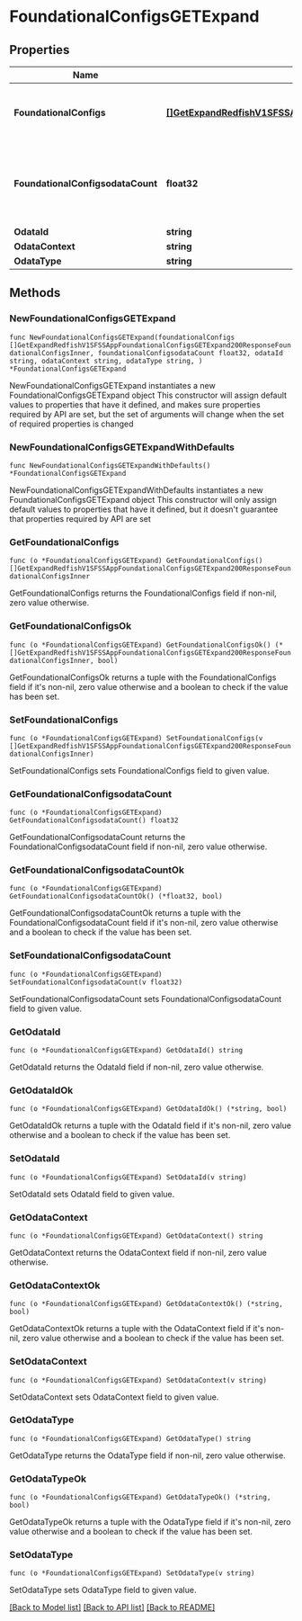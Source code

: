 # FoundationalConfigsGETExpand

## Properties

Name | Type | Description | Notes
------------ | ------------- | ------------- | -------------
**FoundationalConfigs** | [**[]GetExpandRedfishV1SFSSAppFoundationalConfigsGETExpand200ResponseFoundationalConfigsInner**](GetExpandRedfishV1SFSSAppFoundationalConfigsGETExpand200ResponseFoundationalConfigsInner.md) | A set of foundational configurations from the SFSS VM | 
**FoundationalConfigsodataCount** | **float32** | Number of foundational configurations (one for each CDC instance running on the SFSS VM) | 
**OdataId** | **string** |  | 
**OdataContext** | **string** |  | 
**OdataType** | **string** |  | 

## Methods

### NewFoundationalConfigsGETExpand

`func NewFoundationalConfigsGETExpand(foundationalConfigs []GetExpandRedfishV1SFSSAppFoundationalConfigsGETExpand200ResponseFoundationalConfigsInner, foundationalConfigsodataCount float32, odataId string, odataContext string, odataType string, ) *FoundationalConfigsGETExpand`

NewFoundationalConfigsGETExpand instantiates a new FoundationalConfigsGETExpand object
This constructor will assign default values to properties that have it defined,
and makes sure properties required by API are set, but the set of arguments
will change when the set of required properties is changed

### NewFoundationalConfigsGETExpandWithDefaults

`func NewFoundationalConfigsGETExpandWithDefaults() *FoundationalConfigsGETExpand`

NewFoundationalConfigsGETExpandWithDefaults instantiates a new FoundationalConfigsGETExpand object
This constructor will only assign default values to properties that have it defined,
but it doesn't guarantee that properties required by API are set

### GetFoundationalConfigs

`func (o *FoundationalConfigsGETExpand) GetFoundationalConfigs() []GetExpandRedfishV1SFSSAppFoundationalConfigsGETExpand200ResponseFoundationalConfigsInner`

GetFoundationalConfigs returns the FoundationalConfigs field if non-nil, zero value otherwise.

### GetFoundationalConfigsOk

`func (o *FoundationalConfigsGETExpand) GetFoundationalConfigsOk() (*[]GetExpandRedfishV1SFSSAppFoundationalConfigsGETExpand200ResponseFoundationalConfigsInner, bool)`

GetFoundationalConfigsOk returns a tuple with the FoundationalConfigs field if it's non-nil, zero value otherwise
and a boolean to check if the value has been set.

### SetFoundationalConfigs

`func (o *FoundationalConfigsGETExpand) SetFoundationalConfigs(v []GetExpandRedfishV1SFSSAppFoundationalConfigsGETExpand200ResponseFoundationalConfigsInner)`

SetFoundationalConfigs sets FoundationalConfigs field to given value.


### GetFoundationalConfigsodataCount

`func (o *FoundationalConfigsGETExpand) GetFoundationalConfigsodataCount() float32`

GetFoundationalConfigsodataCount returns the FoundationalConfigsodataCount field if non-nil, zero value otherwise.

### GetFoundationalConfigsodataCountOk

`func (o *FoundationalConfigsGETExpand) GetFoundationalConfigsodataCountOk() (*float32, bool)`

GetFoundationalConfigsodataCountOk returns a tuple with the FoundationalConfigsodataCount field if it's non-nil, zero value otherwise
and a boolean to check if the value has been set.

### SetFoundationalConfigsodataCount

`func (o *FoundationalConfigsGETExpand) SetFoundationalConfigsodataCount(v float32)`

SetFoundationalConfigsodataCount sets FoundationalConfigsodataCount field to given value.


### GetOdataId

`func (o *FoundationalConfigsGETExpand) GetOdataId() string`

GetOdataId returns the OdataId field if non-nil, zero value otherwise.

### GetOdataIdOk

`func (o *FoundationalConfigsGETExpand) GetOdataIdOk() (*string, bool)`

GetOdataIdOk returns a tuple with the OdataId field if it's non-nil, zero value otherwise
and a boolean to check if the value has been set.

### SetOdataId

`func (o *FoundationalConfigsGETExpand) SetOdataId(v string)`

SetOdataId sets OdataId field to given value.


### GetOdataContext

`func (o *FoundationalConfigsGETExpand) GetOdataContext() string`

GetOdataContext returns the OdataContext field if non-nil, zero value otherwise.

### GetOdataContextOk

`func (o *FoundationalConfigsGETExpand) GetOdataContextOk() (*string, bool)`

GetOdataContextOk returns a tuple with the OdataContext field if it's non-nil, zero value otherwise
and a boolean to check if the value has been set.

### SetOdataContext

`func (o *FoundationalConfigsGETExpand) SetOdataContext(v string)`

SetOdataContext sets OdataContext field to given value.


### GetOdataType

`func (o *FoundationalConfigsGETExpand) GetOdataType() string`

GetOdataType returns the OdataType field if non-nil, zero value otherwise.

### GetOdataTypeOk

`func (o *FoundationalConfigsGETExpand) GetOdataTypeOk() (*string, bool)`

GetOdataTypeOk returns a tuple with the OdataType field if it's non-nil, zero value otherwise
and a boolean to check if the value has been set.

### SetOdataType

`func (o *FoundationalConfigsGETExpand) SetOdataType(v string)`

SetOdataType sets OdataType field to given value.



[[Back to Model list]](../README.md#documentation-for-models) [[Back to API list]](../README.md#documentation-for-api-endpoints) [[Back to README]](../README.md)



